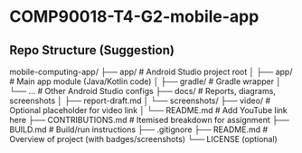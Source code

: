 # COMP90018-T4-G2-mobile-app

## Repo Structure (Suggestion)

mobile-computing-app/
 ├── app/                  # Android Studio project root
 │   ├── app/              # Main app module (Java/Kotlin code)
 │   ├── gradle/           # Gradle wrapper
 │   └── ...               # Other Android Studio configs
 ├── docs/                 # Reports, diagrams, screenshots
 │   ├── report-draft.md
 │   └── screenshots/
 ├── video/                # Optional placeholder for video link
 │   └── README.md         # Add YouTube link here
 ├── CONTRIBUTIONS.md      # Itemised breakdown for assignment
 ├── BUILD.md              # Build/run instructions
 ├── .gitignore
 ├── README.md             # Overview of project (with badges/screenshots)
 └── LICENSE (optional)

